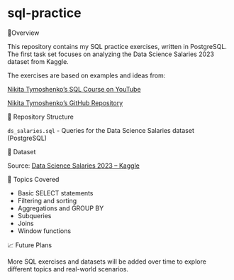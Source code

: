 # sql-practice
📘Overview

This repository contains my SQL practice exercises, written in PostgreSQL.
The first task set focuses on analyzing the Data Science Salaries 2023 dataset from Kaggle.

The exercises are based on examples and ideas from:

[Nikita Tymoshenko’s SQL Course on YouTube](https://www.youtube.com/watch?v=HkT_VrzbXZQ)

[Nikita Tymoshenko’s GitHub Repository](https://github.com/Youtube-NikitaTymoshenko/sql-course/tree/main)

📂 Repository Structure

`ds_salaries.sql` - Queries for the Data Science Salaries dataset (PostgreSQL)

🧠 Dataset

Source: [Data Science Salaries 2023 – Kaggle](https://www.kaggle.com/datasets/arnabchaki/data-science-salaries-2023)

🧩 Topics Covered

- Basic SELECT statements
- Filtering and sorting
- Aggregations and GROUP BY
- Subqueries
- Joins
- Window functions

📈 Future Plans

More SQL exercises and datasets will be added over time to explore different topics and real-world scenarios.
